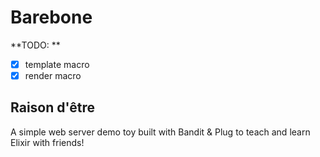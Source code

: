 # Barebone

**TODO: **

+ [x] template macro
+ [x] render macro

## Raison d'être

A simple web server demo toy built with Bandit & Plug to teach and learn Elixir with friends!


